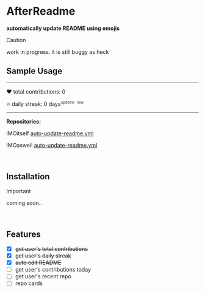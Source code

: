 # AfterReadme

**automatically update README using emojis**

> [!CAUTION]
> work in progress. it is still buggy as heck

## Sample Usage

---
❤️ total contributions: 0

🔥 daily streak: 0 days<sup>`update now`</sup>

---

**Repositories:**

IMOitself [auto-update-readme.yml](https://github.com/IMOitself/IMOitself/blob/main/.github/workflows/auto-update-readme.yml)

IMOaswell [auto-update-readme.yml](https://github.com/IMOaswell/IMOaswell/blob/master/.github/workflows/auto-update-readme.yml) 

<br>

## Installation
> [!IMPORTANT]
> coming soon..
<br>

## Features

- [x] ~~get user's total contributions~~
- [x] ~~get user's daily streak~~
- [x] ~~auto edit README~~
- [ ] get user's contributions today
- [ ] get user's recent repo
- [ ] repo cards

